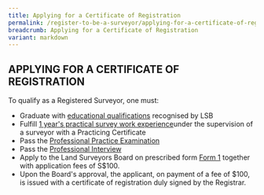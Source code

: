 ```yaml
---
title: Applying for a Certificate of Registration
permalink: /register-to-be-a-surveyor/applying-for-a-certificate-of-registration/
breadcrumb: Applying for a Certificate of Registration
variant: markdown
---
```

## APPLYING FOR A CERTIFICATE OF REGISTRATION

To qualify as a Registered Surveyor, one must:

* Graduate with [educational qualifications](/register-to-be-a-surveyor/education-qualifications/) recognised by LSB
* Fulfill [1 year's practical survey work experience](https://go.gov.sg/n582vv)under the supervision of a surveyor with a Practicing Certificate
* Pass the [Professional Practice Examination](/register-to-be-a-surveyor/professional-practice-examination/)
* Pass the [Professional Interview](/register-to-be-a-surveyor/professional-interview/)
* Apply to the Land Surveyors Board on prescribed form [Form 1](https://go.gov.sg/application-for-registration-of-surveyors-form-1) together with application fees of S$100. 
* Upon the Board's approval, the applicant, on payment of a fee of $100,  is issued with a certificate of registration duly signed by the Registrar.